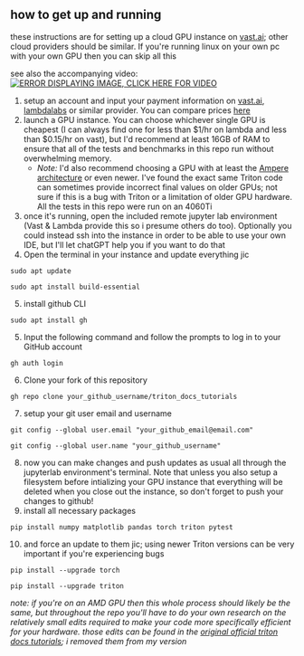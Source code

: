 ## how to get up and running
these instructions are for setting up a cloud GPU instance on [vast.ai](https://vast.ai); other cloud providers should be similar. If you're running linux on your own pc with your own GPU then you can skip all this

see also the accompanying video:
[![ERROR DISPLAYING IMAGE, CLICK HERE FOR VIDEO](https://img.youtube.com/vi/mmRlZKFLAvE/0.jpg)](https://www.youtube.com/watch?v=mmRlZKFLAvE)

1. setup an account and input your payment information on [vast.ai](https://vast.ai), [lambdalabs](https://lambdalabs.com) or similar provider. You can compare prices [here](https://cloud-gpus.com)
2. launch a GPU instance. You can choose whichever single GPU is cheapest (I can always find one for less than $1/hr on lambda and less than $0.15/hr on vast), but I'd recommend at least 16GB of RAM to ensure that all of the tests and benchmarks in this repo run without overwhelming memory. 
    - *Note:* I'd also recommend choosing a GPU with at least the [Ampere architecture](https://en.wikipedia.org/wiki/Ampere_(microarchitecture)) or even newer. I've found the exact same Triton code can sometimes provide incorrect final values on older GPUs; not sure if this is a bug with Triton or a limitation of older GPU hardware. All the tests in this repo were run on an 4060Ti
3. once it's running, open the included remote jupyter lab environment (Vast & Lambda provide this so i presume others do too). Optionally you could instead ssh into the instance in order to be able to use your own IDE, but I'll let chatGPT help you if you want to do that
4. Open the terminal in your instance and update everything jic
```
sudo apt update
```
```
sudo apt install build-essential
```
5. install github CLI
```
sudo apt install gh
```
5. Input the following command and follow the prompts to log in to your GitHub account
```
gh auth login
```
6. Clone your fork of this repository
```
gh repo clone your_github_username/triton_docs_tutorials
```
7. setup your git user email and username
```
git config --global user.email "your_github_email@email.com"
```
```
git config --global user.name "your_github_username"
```
8. now you can make changes and push updates as usual all through the jupyterlab environment's terminal. Note that unless you also setup a filesystem before intializing your GPU instance that everything will be deleted when you close out the instance, so don't forget to push your changes to github!
9. install all necessary packages
```
pip install numpy matplotlib pandas torch triton pytest
```
10. and force an update to them jic; using newer Triton versions can be very important if you're experiencing bugs
```
pip install --upgrade torch
```
```
pip install --upgrade triton
```

*note: if you're on an AMD GPU then this whole process should likely be the same, but throughout the repo you'll have to do your own research on the relatively small edits required to make your code more specifically efficient for your hardware. those edits can be found in the [original official triton docs tutorials](https://triton-lang.org/main/getting-started/tutorials/index.html); i removed them from my version*